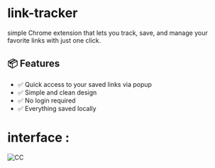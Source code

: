 # link-tracker
simple Chrome extension that lets you track, save, and manage your favorite links with just one click.

## 📦 Features

- ✅ Quick access to your saved links via popup
- ✅ Simple and clean design
- ✅ No login required
- ✅ Everything saved locally

# interface :
![CC](https://github.com/user-attachments/assets/aa8cd32f-2070-4c99-ae02-83b24f332dcf)
